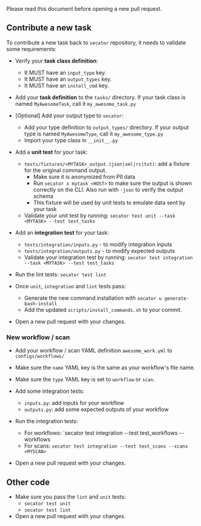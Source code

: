 
Please read this document before opening a new pull request.

## Contribute a new task

To contribute a new task back to `secator` repository, it needs to validate some requirements:

- Verify your **task class definition**:
  - It MUST have an `input_type` key.
  - It MUST have an `output_types` key.
  - It MUST have an `install_cmd` key.

- Add your **task definition** to the `tasks/` directory. If your task class is named `MyAwesomeTask`, call it `my_awesome_task.py`
- [Optional] Add your output type to `secator`:
	- Add your type definition to `output_types/` directory. If your output type is named `MyAwesomeType`, call it `my_awesome_type.py`
	- Import your type class in `__init__.py`

- Add a **unit test** for your task:
	- `tests/fixtures/<MYTASK>_output.(json|xml|rc|txt)`: add a fixture for the original command output.
		- Make sure it is anonymized from PII data
		- Run `secator x mytask <HOST>` to make sure the output is shown correctly on the CLI. Also run with `-json` to 
			verify the output schema
		- This fixture will be used by unit tests to emulate data sent by your task
	- Validate your unit test by running: `secator test unit --task <MYTASK> --test test_tasks`

- Add an **integration test** for your task:
	- `tests/integration/inputs.py` - to modify integration inputs
	- `tests/integration/outputs.py` - to modify expected outputs
	- Validate your integration test by running: `secator test integration --task <MYTASK> --test test_tasks`

- Run the lint tests: `secator test lint`

- Once `unit`, `integration` and `lint` tests pass:
	- Generate the new command installation with `secator u generate-bash-install`
	- Add the updated `scripts/install_commands.sh` to your commit.

- Open a new pull request with your changes.

### New workflow / scan

- Add your workflow / scan YAML definition `awesome_work.yml` to `configs/workflows/`

- Make sure the `name` YAML key is the same as your workflow's file name.

- Make sure the `type` YAML key is set to `workflow` or `scan`.

- Add some integration tests:
	- `inputs.py`: add inputs for your workflow
	- `outputs.py`: add some expected outputs of your workflow

- Run the integration tests:
	- For workflows: `secator test integration --test test_workflows --workflows <MYWORKFLOW>
	- For scans: `secator test integration --test test_scans --scans <MYSCAN>`

- Open a new pull request with your changes.

## Other code

- Make sure you pass the `lint` and `unit` tests:
	- `secator test unit`
	- `secator test lint`
- Open a new pull request with your changes.